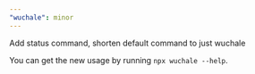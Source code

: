 ```yaml
---
"wuchale": minor
---
```


Add status command, shorten default command to just wuchale

You can get the new usage by running `npx wuchale --help`.
